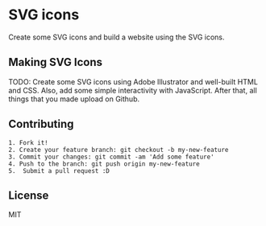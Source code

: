 # SVG icons
Create some SVG icons and build a website using the SVG icons.

## Making SVG Icons
TODO: Create some SVG icons using Adobe Illustrator and well-built HTML and CSS. Also, add some simple interactivity with JavaScript. After that, all things that you made upload on Github.

## Contributing

    1. Fork it!
    2. Create your feature branch: git checkout -b my-new-feature
    3. Commit your changes: git commit -am 'Add some feature'
    4. Push to the branch: git push origin my-new-feature
    5.  Submit a pull request :D

## License
MIT
